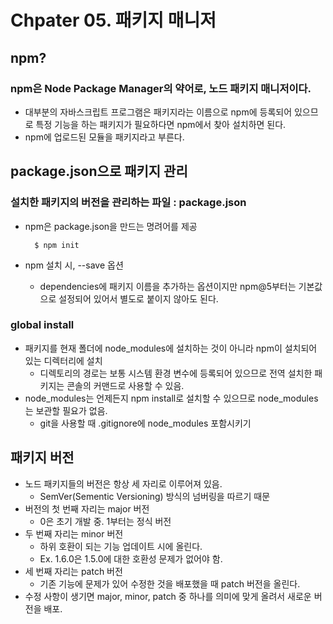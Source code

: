 # Chpater 05. 패키지 매니저

## npm?
### npm은 Node Package Manager의 약어로, 노드 패키지 매니저이다.
- 대부분의 자바스크립트 프로그램은 패키지라는 이름으로 npm에 등록되어 있으므로 특정 기능을 하는 패키지가 필요하다면 npm에서 찾아 설치하면 된다.
- npm에 업로드된 모듈을 패키지라고 부른다.

## package.json으로 패키지 관리
### 설치한 패키지의 버전을 관리하는 파일 : package.json
- npm은 package.json을 만드는 명려어를 제공
  ```
    $ npm init
  ```

- npm 설치 시, --save 옵션
  - dependencies에 패키지 이름을 추가하는 옵션이지만 npm@5부터는 기본값으로 설정되어 있어서 별도로 붙이지 않아도 된다.

### global install
- 패키지를 현재 폴더에 node_modules에 설치하는 것이 아니라 npm이 설치되어 있는 디렉터리에 설치
  - 디렉토리의 경로는 보통 시스템 환경 변수에 등록되어 있으므로 전역 설치한 패키지는 콘솔의 커맨드로 사용할 수 있음.
- node_modules는 언제든지 npm install로 설치할 수 있으므로 node_modules는 보관할 필요가 없음.
  - git을 사용할 때 .gitignore에 node_modules 포함시키기

## 패키지 버전
- 노드 패키지들의 버전은 항상 세 자리로 이루어져 있음.
  - SemVer(Sementic Versioning) 방식의 넘버링을 따르기 때문
- 버전의 첫 번째 자리는 major 버전
  - 0은 초기 개발 중. 1부터는 정식 버전
- 두 번째 자리는 minor 버전
  - 하위 호환이 되는 기능 업데이트 시에 올린다.
  - Ex. 1.6.0은 1.5.0에 대한 호환성 문제가 없어야 함.
- 세 번째 자리는 patch 버전
  - 기존 기능에 문제가 있어 수정한 것을 배포했을 때 patch 버전을 올린다.
- 수정 사항이 생기면 major, minor, patch 중 하나를 의미에 맞게 올려서 새로운 버전을 배포.